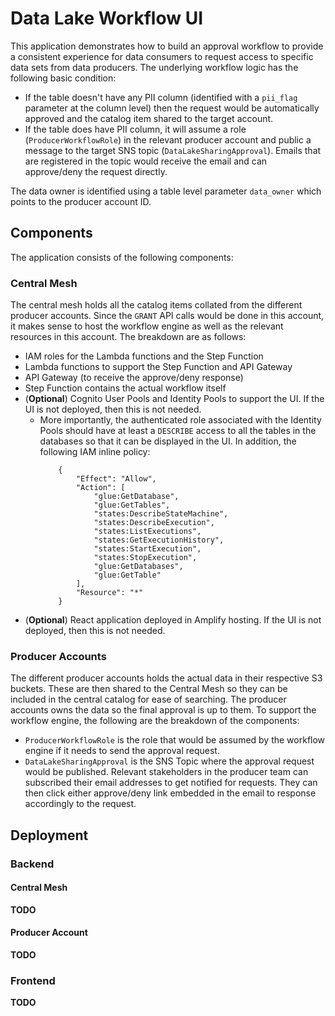# Data Lake Workflow UI

This application demonstrates how to build an approval workflow to provide a consistent experience for data consumers to request access to specific data sets from data producers. The underlying workflow logic has the following basic condition:

- If the table doesn't have any PII column (identified with a `pii_flag` parameter at the column level) then the request would be automatically approved and the catalog item shared to the target account.
- If the table does have PII column, it will assume a role (`ProducerWorkflowRole`) in the relevant producer account and public a message to the target SNS topic (`DataLakeSharingApproval`). Emails that are registered in the topic would receive the email and can approve/deny the request directly.

The data owner is identified using a table level parameter `data_owner` which points to the producer account ID.

## Components

The application consists of the following components:

### Central Mesh
The central mesh holds all the catalog items collated from the different producer accounts. Since the `GRANT` API calls would be done in this account, it makes sense to host the workflow engine as well as the relevant resources in this account. The breakdown are as follows:

- IAM roles for the Lambda functions and the Step Function
- Lambda functions to support the Step Function and API Gateway
- API Gateway (to receive the approve/deny response)
- Step Function contains the actual workflow itself
- (**Optional**) Cognito User Pools and Identity Pools to support the UI. If the UI is not deployed, then this is not needed.
    - More importantly, the authenticated role associated with the Identity Pools should have at least a `DESCRIBE` access to all the tables in the databases so that it can be displayed in the UI. In addition, the following IAM inline policy:
        ```
            {
                "Effect": "Allow",
                "Action": [
                    "glue:GetDatabase",
                    "glue:GetTables",
                    "states:DescribeStateMachine",
                    "states:DescribeExecution",
                    "states:ListExecutions",
                    "states:GetExecutionHistory",
                    "states:StartExecution",
                    "states:StopExecution",
                    "glue:GetDatabases",
                    "glue:GetTable"
                ],
                "Resource": "*"
            }
        ```
- (**Optional**) React application deployed in Amplify hosting. If the UI is not deployed, then this is not needed.

### Producer Accounts
The different producer accounts holds the actual data in their respective S3 buckets. These are then shared to the Central Mesh so they can be included in the central catalog for ease of searching. The producer accounts owns the data so the final approval is up to them. To support the workflow engine, the following are the breakdown of the components:
- `ProducerWorkflowRole` is the role that would be assumed by the workflow engine if it needs to send the approval request.
- `DataLakeSharingApproval` is the SNS Topic where the approval request would be published. Relevant stakeholders in the producer team can subscribed their email addresses to get notified for requests. They can then click either approve/deny link embedded in the email to response accordingly to the request.

## Deployment

### Backend

#### Central Mesh

**TODO**

#### Producer Account

**TODO**

### Frontend 

**TODO**